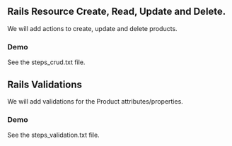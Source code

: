 ## Rails Resource Create, Read, Update and Delete.
We will add actions to create, update and delete products. 
### Demo
See the steps_crud.txt file.

## Rails Validations
We will add validations for the Product attributes/properties.
### Demo
See the steps_validation.txt file.

